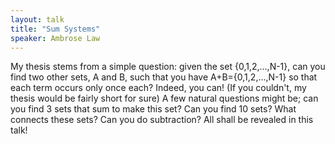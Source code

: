 ```yaml
---
layout: talk
title: "Sum Systems"
speaker: Ambrose Law
---
```

My thesis stems from a simple question: given the set {0,1,2,...,N-1}, can you find two other sets, A and B, such that you have A+B={0,1,2,...,N-1} so that each term occurs only once each? Indeed, you can! (If you couldn't, my thesis would be fairly short for sure) A few natural questions might be; can you find 3 sets that sum to make this set? Can you find 10 sets? What connects these sets? Can you do subtraction? All shall be revealed in this talk!
